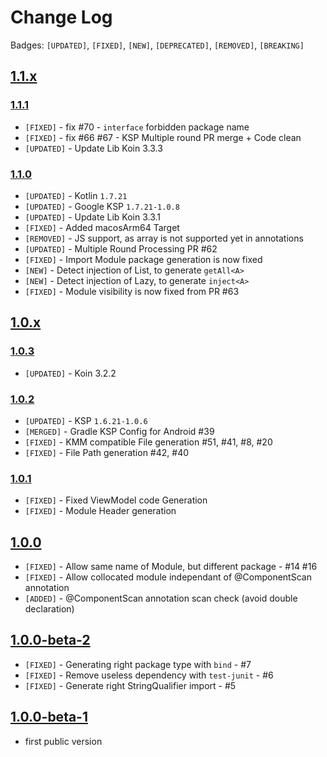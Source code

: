 # Change Log

Badges: `[UPDATED]`, `[FIXED]`, `[NEW]`, `[DEPRECATED]`, `[REMOVED]`,  `[BREAKING]`


## [1.1.x]()

### [1.1.1]()

- `[FIXED]` - fix #70 - `interface` forbidden package name
- `[FIXED]` - fix #66 #67 - KSP Multiple round PR merge + Code clean
- `[UPDATED]` - Update Lib Koin 3.3.3

### [1.1.0]()

- `[UPDATED]` - Kotlin `1.7.21`
- `[UPDATED]` - Google KSP `1.7.21-1.0.8`
- `[UPDATED]` - Update Lib Koin 3.3.1
- `[FIXED]` - Added macosArm64 Target
- `[REMOVED]` - JS support, as array is not supported yet in annotations
- `[UPDATED]` - Multiple Round Processing PR #62
- `[FIXED]` - Import Module package generation is now fixed
- `[NEW]` - Detect injection of List<A>, to generate `getAll<A>` 
- `[NEW]` - Detect injection of Lazy<A>, to generate `inject<A>` 
- `[FIXED]` - Module visibility is now fixed from PR #63

## [1.0.x]()

### [1.0.3]()

- `[UPDATED]` - Koin 3.2.2

### [1.0.2]()

- `[UPDATED]` - KSP `1.6.21-1.0.6`
- `[MERGED]` - Gradle KSP Config for Android #39
- `[FIXED]` - KMM compatible File generation #51, #41, #8, #20
- `[FIXED]` - File Path generation #42, #40


### [1.0.1]()

- `[FIXED]` - Fixed ViewModel code Generation
- `[FIXED]` - Module Header generation 


## [1.0.0]()

- `[FIXED]` - Allow same name of Module, but different package - #14 #16
- `[FIXED]` - Allow collocated module independant of @ComponentScan annotation
- `[ADDED]` - @ComponentScan annotation scan check (avoid double declaration)


## [1.0.0-beta-2]()

- `[FIXED]` - Generating right package type with `bind` - #7
- `[FIXED]` - Remove useless dependency with `test-junit` - #6
- `[FIXED]` - Generate right StringQualifier import - #5


## [1.0.0-beta-1]()

- first public version 


